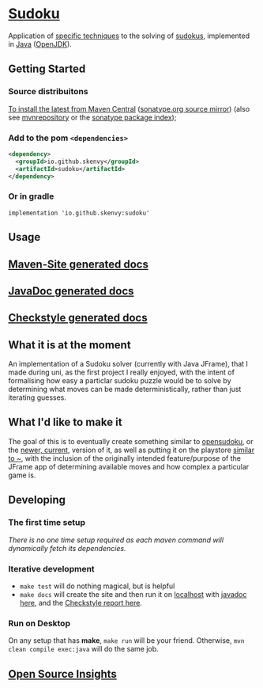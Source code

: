 # [Sudoku](https://github.com/Skenvy/Sudoku)
Application of [specific techniques](https://sudoku.com/sudoku-rules/) to the solving of [sudokus](https://en.wikipedia.org/wiki/Sudoku), implemented in [Java](https://www.java.com/) ([OpenJDK](https://openjdk.org/)).
## Getting Started
### Source distribuitons
[To install the latest from Maven Central](https://repo1.maven.org/maven2/io/github/skenvy/sudoku/) ([sonatype.org source mirror](https://s01.oss.sonatype.org/content/repositories/releases/io/github/skenvy/sudoku/)) (also see [mvnrepository](https://mvnrepository.com/artifact/io.github.skenvy/sudoku) or the [sonatype package index](https://search.maven.org/artifact/io.github.skenvy/sudoku));
### Add to the pom `<dependencies>`
```xml
<dependency>
  <groupId>io.github.skenvy</groupId>
  <artifactId>sudoku</artifactId>
</dependency>
```
### Or in gradle
```
implementation 'io.github.skenvy:sudoku'
```
## Usage
<TODO>

## [Maven-Site generated docs](https://skenvy.github.io/Sudoku/)
## [JavaDoc generated docs](https://skenvy.github.io/Sudoku/apidocs/io/github/skenvy/package-summary.html)
## [Checkstyle generated docs](https://skenvy.github.io/Sudoku/checkstyle.html)
## What it is at the moment
An implementation of a Sudoku solver (currently with Java JFrame), that I made during uni, as the first project I really enjoyed, with the intent of formalising how easy a particlar sudoku puzzle would be to solve by determining what moves can be made deterministically, rather than just iterating guesses.
## What I'd like to make it
The goal of this is to eventually create something similar to [opensudoku](https://github.com/romario333/opensudoku), or the [newer, current](https://github.com/ogarcia/opensudoku), version of it, as well as putting it on the playstore [similar to ~](https://play.google.com/store/apps/details?id=org.moire.opensudoku), with the inclusion of the originally intended feature/purpose of the JFrame app of determining available moves and how complex a particular game is.
## Developing
### The first time setup
_There is no one time setup required as each maven command will dynamically fetch its dependencies._
### Iterative development
* `make test` will do nothing magical, but is helpful
* `make docs` will create the site and then run it on [localhost](http://localhost:8080) with [javadoc here](http://localhost:8080/apidocs/io/github/skenvy/package-summary.html), and the [Checkstyle report here](http://localhost:8080/checkstyle.html).
### Run on Desktop
On any setup that has **make**, `make run` will be your friend. Otherwise, `mvn clean compile exec:java` will do the same job.
## [Open Source Insights](https://deps.dev/maven/io.github.skenvy%3Asudoku)
